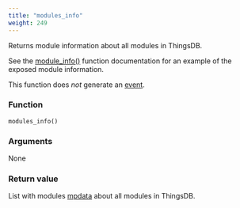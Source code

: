 ```yaml
---
title: "modules_info"
weight: 249
---
```


Returns module information about all modules in ThingsDB.

See the [module_info()](../../thingsdb-api/module_info) function documentation for an example of the exposed module information.

This function does *not* generate an [event](../../overview/events).

### Function

`modules_info()`

### Arguments

None

### Return value

List with modules [mpdata](../../data-types/mpdata) about all modules in ThingsDB.
